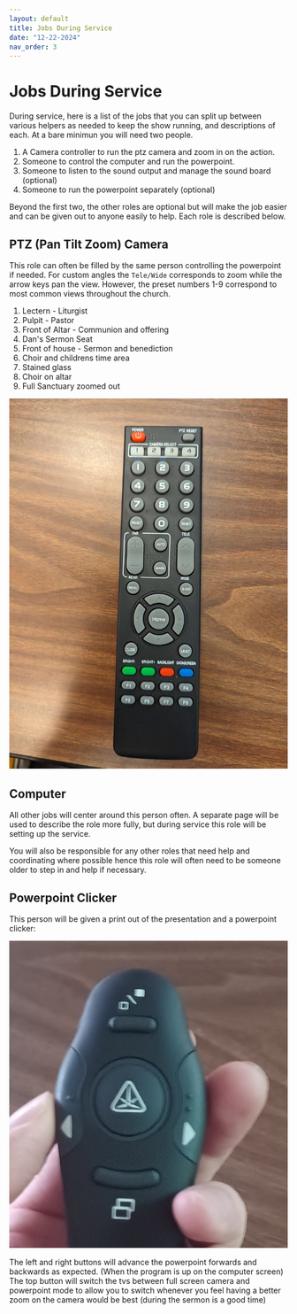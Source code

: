 ```yaml
---
layout: default
title: Jobs During Service
date: "12-22-2024"
nav_order: 3
---
```

# Jobs During Service

During service, here is a list of the jobs that you can split up between various helpers as needed to keep the show running, and descriptions of each. At a bare minimun you will need two people.

1. A Camera controller to run the ptz camera and zoom in on the action.
2. Someone to control the computer and run the powerpoint.
3. Someone to listen to the sound output and manage the sound board (optional)
4. Someone to run the powerpoint separately (optional)

Beyond the first two, the other roles are optional but will make the job easier and can be given out to anyone easily to help. Each role is described below.

## PTZ (Pan Tilt Zoom) Camera

This role can often be filled by the same person controlling the powerpoint if needed. For custom angles the `Tele/Wide` corresponds to zoom while the arrow keys pan the view. However, the preset numbers 1-9 correspond to most common views throughout the church.

1. Lectern - Liturgist
2. Pulpit - Pastor
3. Front of Altar - Communion and offering
4. Dan's Sermon Seat
5. Front of house - Sermon and benediction
6. Choir and childrens time area
7. Stained glass 
8. Choir on altar
9. Full Sanctuary zoomed out

![PTZ Remote](assets/ptz-remote.jpg)

## Computer

All other jobs will center around this person often. A separate page will be used to describe the role more fully, but during service this role will be setting up the service.

You will also be responsible for any other roles that need help and coordinating where possible hence this role will often need to be someone older to step in and help if necessary.

## Powerpoint Clicker

This person will be given a print out of the presentation and a powerpoint clicker:

![Powerpoint Clicker](assets/Remote.jpg)

The left and right buttons will advance the powerpoint forwards and backwards as expected. (When the program is up on the computer screen) The top button will switch the tvs between full screen camera and powerpoint mode to allow you to switch whenever you feel having a better zoom on the camera would be best (during the sermon is a good time)